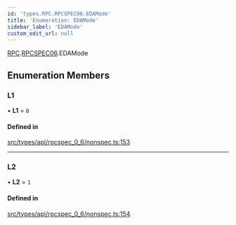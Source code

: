 ```yaml
---
id: 'types.RPC.RPCSPEC06.EDAMode'
title: 'Enumeration: EDAMode'
sidebar_label: 'EDAMode'
custom_edit_url: null
---
```


[RPC](../namespaces/types.RPC.md).[RPCSPEC06](../namespaces/types.RPC.RPCSPEC06.md).EDAMode

## Enumeration Members

### L1

• **L1** = `0`

#### Defined in

[src/types/api/rpcspec_0_6/nonspec.ts:153](https://github.com/starknet-io/starknet.js/blob/v6.11.0/src/types/api/rpcspec_0_6/nonspec.ts#L153)

---

### L2

• **L2** = `1`

#### Defined in

[src/types/api/rpcspec_0_6/nonspec.ts:154](https://github.com/starknet-io/starknet.js/blob/v6.11.0/src/types/api/rpcspec_0_6/nonspec.ts#L154)
